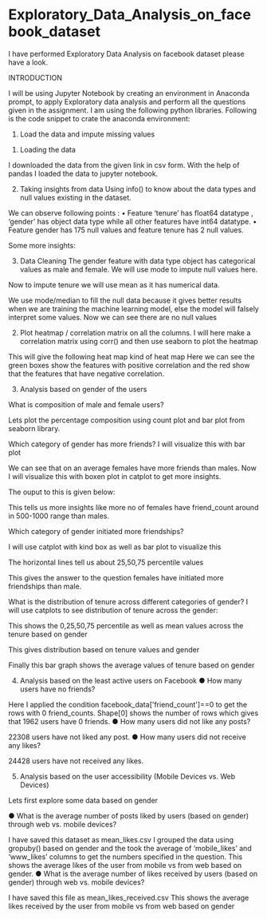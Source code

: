 # Exploratory_Data_Analysis_on_facebook_dataset
I have performed Exploratory Data Analysis on facebook dataset please have a look.

INTRODUCTION

I will be using Jupyter Notebook by creating an environment in Anaconda prompt, to apply Exploratory data analysis and perform all the questions given in the assignment. I am using the following python libraries. 
Following is the code snippet to crate the anaconda environment:
 
 
1) Load the data and impute missing values

1.	Loading the data

I downloaded the data from the given link in csv form. With the help of pandas I loaded the data to jupyter notebook.

 
2.	Taking insights from data
Using info() to know about the data types and null values existing in the dataset.
 
We can observe following points :
•	Feature ‘tenure’ has float64 datatype , ‘gender’ has object data type while all other features have int64 datatype.
•	Feature gender has 175 null values and feature tenure has 2 null values.



Some more insights:
 

3.	Data Cleaning
The gender feature with data type object has categorical values as male and female. We will use mode to impute null values here.
 
Now to impute tenure we will use mean as it has numerical data.
 

We use mode/median to fill the null data because it gives better results when we are training the machine learning model, else the model will falsely interpret some values.
Now we can see there are no null values
 

2) Plot heatmap / correlation matrix on all the columns.
 I will here make a correlation matrix using corr() and then use seaborn to plot the heatmap

 This will give the following heat map kind of heat map
 Here we can see the green boxes show the features with positive correlation and the red show that the features that have negative correlation.

3) Analysis based on gender of the users

What is composition of male and female users?
 
Lets plot the percentage composition using count plot and bar plot from seaborn library. 
   

Which category of gender has more friends?
I will visualize this with bar plot
 
 
We can see that on an average females have more friends than males.
Now I will visualize this with boxen plot in catplot to get more insights.	
 
The ouput to this is given below: 
 
This tells us more insights like more no of females have friend_count around in 500-1000 range than males.

Which category of gender initiated more friendships?

I will use catplot with kind box as well as bar plot to visualize this

 
The horizontal lines tell us about 25,50,75 percentile values
 
This gives the answer to the question females have initiated more friendships than male.

What is the distribution of tenure across different categories of gender?
I will use catplots to see distribution of tenure across the gender:
 
 
This shows the 0,25,50,75 percentile as well as mean values across the tenure based on gender
 
 
This gives distribution based on tenure values and gender
 
 

Finally this bar graph shows the average values of tenure based on gender


4) Analysis based on the least active users on Facebook
● How many users have no friends?
 
Here I applied the condition facebook_data['friend_count']==0 to get the rows with 0 friend_counts.
Shape[0] shows the number of rows which gives that 1962 users have 0 friends.
● How many users did not like any posts?
 
22308 users have not liked any post.
● How many users did not receive any likes?
 
24428 users have not received any likes.


5) Analysis based on the user accessibility (Mobile Devices vs. Web Devices)

Lets first explore some data based on gender
 
● What is the average number of posts liked by users (based on gender) through web vs. mobile devices?
 
         
I have saved this dataset as mean_likes.csv
I grouped the data using gropuby() based on gender and the took the average of ‘mobile_likes’ and ‘www_likes’ columns to get the numbers specified in the question.
This shows the average likes of the user from mobile vs from web based on gender.
● What is the average number of likes received by users (based on gender) through web vs. mobile devices?
 
 
I have saved this file as mean_likes_received.csv
This shows the average likes received by the user from mobile vs from web based on gender

